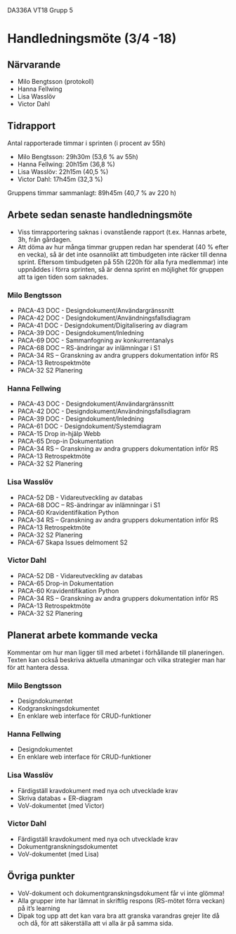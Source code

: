 DA336A VT18
Grupp 5

# Handledningsmöte (3/4 -18)

## Närvarande
* Milo Bengtsson (protokoll)
* Hanna Fellwing
* Lisa Wasslöv
* Victor Dahl

## Tidrapport
Antal rapporterade timmar i sprinten (i procent av 55h)
* Milo Bengtsson: 29h30m (53,6 % av 55h)
* Hanna Fellwing: 20h15m (36,8 %)
* Lisa Wasslöv: 22h15m (40,5 %)
* Victor Dahl: 17h45m (32,3 %)

Gruppens timmar sammanlagt: 89h45m (40,7 % av 220 h)

## Arbete sedan senaste handledningsmöte
* Viss timrapportering saknas i ovanstående rapport (t.ex. Hannas arbete, 3h, från gårdagen.
* Att döma av hur många timmar gruppen redan har spenderat (40 % efter en vecka), så är det inte osannolikt att timbudgeten inte räcker till denna sprint. Eftersom timbudgeten på 55h (220h för alla fyra medlemmar) inte uppnåddes i förra sprinten, så är denna sprint en möjlighet för gruppen att ta igen tiden som saknades.

### Milo Bengtsson
* PACA-43	DOC - Designdokument/Användargränssnitt
* PACA-42	DOC - Designdokument/Användningsfallsdiagram	
* PACA-41	DOC - Designdokument/Digitalisering av diagram	
* PACA-39	DOC - Designdokument/Inledning
* PACA-69	DOC - Sammanfogning av konkurrentanalys
* PACA-68	DOC – RS-ändringar av inlämningar i S1
* PACA-34	RS – Granskning av andra gruppers dokumentation inför RS
* PACA-13	Retrospektmöte
* PACA-32	S2 Planering

### Hanna Fellwing
* PACA-43	DOC - Designdokument/Användargränssnitt
* PACA-42	DOC - Designdokument/Användningsfallsdiagram	
* PACA-39	DOC - Designdokument/Inledning
* PACA-61	DOC - Designdokument/Systemdiagram
* PACA-15	Drop in-hjälp Webb	
* PACA-65	Drop-in Dokumentation
* PACA-34	RS – Granskning av andra gruppers dokumentation inför RS
* PACA-13	Retrospektmöte	
* PACA-32	S2 Planering

### Lisa Wasslöv
* PACA-52	DB - Vidareutveckling av databas
* PACA-68	DOC – RS-ändringar av inlämningar i S1
* PACA-60	Kravidentifikation Python	
* PACA-34	RS – Granskning av andra gruppers dokumentation inför RS
* PACA-13	Retrospektmöte
* PACA-32	S2 Planering
* PACA-67	Skapa Issues delmoment S2

### Victor Dahl
* PACA-52	DB - Vidareutveckling av databas
* PACA-65	Drop-in Dokumentation
* PACA-60	Kravidentifikation Python
* PACA-34	RS – Granskning av andra gruppers dokumentation inför RS
* PACA-13	Retrospektmöte
* PACA-32	S2 Planering

## Planerat arbete kommande vecka
Kommentar om hur man ligger till med arbetet i förhållande till planeringen. Texten kan också beskriva aktuella utmaningar och vilka strategier man har för att hantera dessa.

### Milo Bengtsson
* Designdokumentet
* Kodgranskningsdokumentet
* En enklare web interface för CRUD-funktioner

### Hanna Fellwing
* Designdokumentet
* En enklare web interface för CRUD-funktioner

### Lisa Wasslöv
* Färdigställ kravdokument med nya och utvecklade krav
* Skriva databas + ER-diagram
* VoV-dokumentet (med Victor)

### Victor Dahl
* Färdigställ kravdokument med nya och utvecklade krav
* Dokumentgranskningsdokumentet
* VoV-dokumentet (med Lisa)


## Övriga punkter
* VoV-dokument och dokumentgranskningsdokument får vi inte glömma!
* Alla grupper inte har lämnat in skriftlig respons (RS-mötet förra veckan) på it’s learning
* Dipak tog upp att det kan vara bra att granska varandras grejer lite då och då, för att säkerställa att vi alla är på samma sida.


